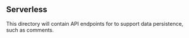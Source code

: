 ## Serverless

This directory will contain API endpoints for to support data persistence, such as comments.
